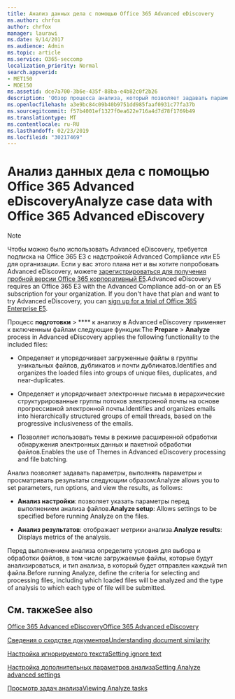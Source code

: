 ```yaml
---
title: Анализ данных дела с помощью Office 365 Advanced eDiscovery
ms.author: chrfox
author: chrfox
manager: laurawi
ms.date: 9/14/2017
ms.audience: Admin
ms.topic: article
ms.service: O365-seccomp
localization_priority: Normal
search.appverid:
- MET150
- MOE150
ms.assetid: dce7a700-3b6e-435f-88ba-e4b82c0f2b26
description: 'Обзор процесса анализа, который позволяет задавать параметры, параметры запуска и просматривать результаты в Office 365 Advanced eDiscovery. '
ms.openlocfilehash: a3e9bc84c09b40b9751dd985faaf0931c77fa37b
ms.sourcegitcommit: f57b4001ef1327f0ea622e716a4d7d78f1769b49
ms.translationtype: MT
ms.contentlocale: ru-RU
ms.lasthandoff: 02/23/2019
ms.locfileid: "30217469"
---
```

# <a name="analyze-case-data-with-office-365-advanced-ediscovery"></a><span data-ttu-id="57374-103">Анализ данных дела с помощью Office 365 Advanced eDiscovery</span><span class="sxs-lookup"><span data-stu-id="57374-103">Analyze case data with Office 365 Advanced eDiscovery</span></span>

> [!NOTE]
> <span data-ttu-id="57374-p101">Чтобы можно было использовать Advanced eDiscovery, требуется подписка на Office 365 E3 с надстройкой Advanced Compliance или E5 для организации. Если у вас этого плана нет и вы хотите попробовать Advanced eDiscovery, можете [зарегистрироваться для получения пробной версии Office 365 корпоративный E5](https://go.microsoft.com/fwlink/p/?LinkID=698279).</span><span class="sxs-lookup"><span data-stu-id="57374-p101">Advanced eDiscovery requires an Office 365 E3 with the Advanced Compliance add-on or an E5 subscription for your organization. If you don't have that plan and want to try Advanced eDiscovery, you can [sign up for a trial of Office 365 Enterprise E5](https://go.microsoft.com/fwlink/p/?LinkID=698279).</span></span> 
  
<span data-ttu-id="57374-106">Процесс **подготовки** \> \*\*\*\* к анализу в Advanced eDiscovery применяет к включенным файлам следующие функции:</span><span class="sxs-lookup"><span data-stu-id="57374-106">The **Prepare** \> **Analyze** process in Advanced eDiscovery applies the following functionality to the included files:</span></span> 
  
- <span data-ttu-id="57374-107">Определяет и упорядочивает загруженные файлы в группы уникальных файлов, дубликатов и почти дубликатов.</span><span class="sxs-lookup"><span data-stu-id="57374-107">Identifies and organizes the loaded files into groups of unique files, duplicates, and near-duplicates.</span></span>
    
- <span data-ttu-id="57374-108">Определяет и упорядочивает электронные письма в иерархические структурированные группы потоков электронной почты на основе прогрессивной электронной почты.</span><span class="sxs-lookup"><span data-stu-id="57374-108">Identifies and organizes emails into hierarchically structured groups of email threads, based on the progressive inclusiveness of the emails.</span></span>
    
- <span data-ttu-id="57374-109">Позволяет использовать темы в режиме расширенной обработки обнаружения электронных данных и пакетной обработки файлов.</span><span class="sxs-lookup"><span data-stu-id="57374-109">Enables the use of Themes in Advanced eDiscovery processing and file batching.</span></span>
    
 <span data-ttu-id="57374-110">Анализ позволяет задавать параметры, выполнять параметры и просматривать результаты следующим образом:</span><span class="sxs-lookup"><span data-stu-id="57374-110">Analyze allows you to set parameters, run options, and view the results, as follows:</span></span> 
  
- <span data-ttu-id="57374-111">**Анализ настройки**: позволяет указать параметры перед выполнением анализа файлов.</span><span class="sxs-lookup"><span data-stu-id="57374-111">**Analyze setup**: Allows settings to be specified before running Analyze on the files.</span></span>
    
- <span data-ttu-id="57374-112">**Анализ результатов**: отображает метрики анализа.</span><span class="sxs-lookup"><span data-stu-id="57374-112">**Analyze results**: Displays metrics of the analysis.</span></span> 
    
<span data-ttu-id="57374-113">Перед выполнением анализа определите условия для выбора и обработки файлов, в том числе загружаемые файлы, которые будут анализироваться, и тип анализа, в который будет отправлен каждый тип файла.</span><span class="sxs-lookup"><span data-stu-id="57374-113">Before running Analyze, define the criteria for selecting and processing files, including which loaded files will be analyzed and the type of analysis to which each type of file will be submitted.</span></span> 
  
## <a name="see-also"></a><span data-ttu-id="57374-114">См. также</span><span class="sxs-lookup"><span data-stu-id="57374-114">See also</span></span>

[<span data-ttu-id="57374-115">Office 365 Advanced eDiscovery</span><span class="sxs-lookup"><span data-stu-id="57374-115">Office 365 Advanced eDiscovery</span></span>](office-365-advanced-ediscovery.md)
  
[<span data-ttu-id="57374-116">Сведения о сходстве документов</span><span class="sxs-lookup"><span data-stu-id="57374-116">Understanding document similarity</span></span>](understand-document-similarity-in-advanced-ediscovery.md)
  
[<span data-ttu-id="57374-117">Настройка игнорируемого текста</span><span class="sxs-lookup"><span data-stu-id="57374-117">Setting ignore text</span></span>](set-ignore-text-in-advanced-ediscovery.md)
  
[<span data-ttu-id="57374-118">Настройка дополнительных параметров анализа</span><span class="sxs-lookup"><span data-stu-id="57374-118">Setting Analyze advanced settings</span></span>](set-analyze-advanced-settings-in-advanced-ediscovery.md)
  
[<span data-ttu-id="57374-119">Просмотр задач анализа</span><span class="sxs-lookup"><span data-stu-id="57374-119">Viewing Analyze tasks</span></span>](view-analyze-results-in-advanced-ediscovery.md)

